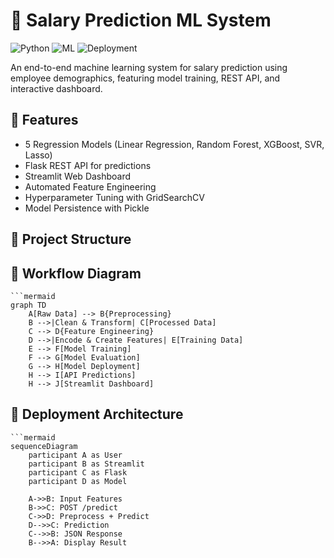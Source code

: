 # 💼 Salary Prediction ML System

![Python](https://img.shields.io/badge/Python-3.8%2B-blue)
![ML](https://img.shields.io/badge/Machine%20Learning-Supervised-orange)
![Deployment](https://img.shields.io/badge/Deployment-Flask%20%2B%20Streamlit-green)

An end-to-end machine learning system for salary prediction using employee demographics, featuring model training, REST API, and interactive dashboard.

## 🌟 Features
- 5 Regression Models (Linear Regression, Random Forest, XGBoost, SVR, Lasso)
- Flask REST API for predictions
- Streamlit Web Dashboard
- Automated Feature Engineering
- Hyperparameter Tuning with GridSearchCV
- Model Persistence with Pickle

## 📂 Project Structure

## 🔄 Workflow Diagram

    ```mermaid
    graph TD
        A[Raw Data] --> B{Preprocessing}
        B -->|Clean & Transform| C[Processed Data]
        C --> D{Feature Engineering}
        D -->|Encode & Create Features| E[Training Data]
        E --> F[Model Training]
        F --> G[Model Evaluation]
        G --> H[Model Deployment]
        H --> I[API Predictions]
        H --> J[Streamlit Dashboard]

## 🚀 Deployment Architecture

    ```mermaid
    sequenceDiagram
        participant A as User
        participant B as Streamlit
        participant C as Flask
        participant D as Model
        
        A->>B: Input Features
        B->>C: POST /predict
        C->>D: Preprocess + Predict
        D-->>C: Prediction
        C-->>B: JSON Response
        B-->>A: Display Result
